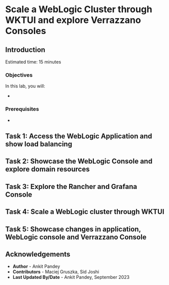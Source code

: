 # Scale a WebLogic Cluster through WKTUI and explore Verrazzano Consoles

## Introduction



Estimated time: 15 minutes


### Objectives

In this lab, you will:

* 

### Prerequisites

* 

## Task 1: Access the WebLogic Application and show load balancing



## Task 2: Showcase the WebLogic Console and explore domain resources


## Task 3: Explore the Rancher and Grafana Console


## Task 4: Scale a WebLogic cluster through WKTUI


## Task 5: Showcase changes in application, WebLogic console and Verrazzano Console



## Acknowledgements

* **Author** -  Ankit Pandey
* **Contributors** - Maciej Gruszka, Sid Joshi
* **Last Updated By/Date** - Ankit Pandey, September 2023
